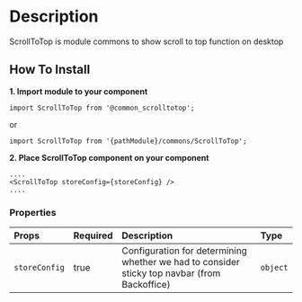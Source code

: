 # Description

ScrollToTop is module commons to show scroll to top function on desktop

## How To Install

**1. Import module to your component**
```node
import ScrollToTop from '@common_scrolltotop';
```

or

```node
import ScrollToTop from '{pathModule}/commons/ScrollToTop';
```

**2. Place ScrollToTop component on your component**

```node
....
<ScrollToTop storeConfig={storeConfig} />
....
```

### Properties
| Props       | Required | Description | Type |
| :---        | :---     | :---        |:---  |
| `storeConfig`       | true    | Configuration for determining whether we had to consider sticky top navbar (from Backoffice) | `object` |

